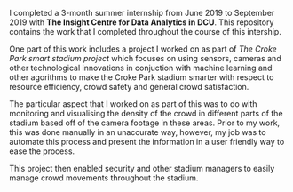 I completed a 3-month summer internship from June 2019 to September 2019 with **The Insight Centre for Data Analytics in DCU**. This repository contains the work that I completed throughout the course of this intership.

One part of this work includes a project I worked on as part of *The Croke Park smart stadium project* which focuses on using sensors, cameras and other technological innovations in conjuction with machine learning and other agorithms to make the Croke Park stadium smarter with respect to resource efficiency, crowd safety and general crowd satisfaction.

The particular aspect that I worked on as part of this was to do with monitoring and visualising the density of the crowd in different parts of the stadium based off of the camera footage in these areas. Prior to my work, this was done manually in an unaccurate way, however, my job was to automate this process and present the information in a user friendly way to ease the process.

This project then enabled security and other stadium managers to easily manage crowd movements throughout the stadium.
